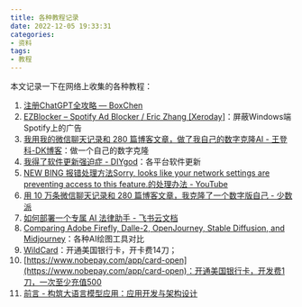 ```yaml
---
title: 各种教程记录
date: 2022-12-05 19:33:31
categories:
- 资料
tags:
- 教程
---
```

本文记录一下在网络上收集的各种教程：
<!--more-->

1. [注册ChatGPT全攻略 — BoxChen](https://mirror.xyz/boxchen.eth/9O9CSqyKDj4BKUIil7NC1Sa1LJM-3hsPqaeW_QjfFBc)
2. [EZBlocker – Spotify Ad Blocker / Eric Zhang [Xeroday]](https://www.ericzhang.me/projects/spotify-ad-blocker-ezblocker/)：屏蔽Windows端Spotify上的广告
3. [我用我的微信聊天记录和 280 篇博客文章，做了我自己的数字克隆AI - 王登科-DK博客](https://greatdk.com/1908.html)：做一个自己的数字克隆
4. [我得了软件更新强迫症 - DIYgod](https://diygod.me/software-update)：各平台软件更新
5. [NEW BING 报错处理方法Sorry, looks like your network settings are preventing access to this feature.的处理办法 - YouTube](https://www.youtube.com/watch?v=mc6XrQy63D0&ab_channel=IT%E6%96%B0%E6%89%8B%E6%9D%91)
6. [用 10 万条微信聊天记录和 280 篇博客文章，我克隆了一个数字版自己 - 少数派](https://sspai.com/post/79230)
7. [如何部署一个专属 AI 法律助手 - 飞书云文档](https://eibot3u32o.feishu.cn/docx/L46Pdp3fjouPUvxaNzPckKctno3)
8. [Comparing Adobe Firefly, Dalle-2, OpenJourney, Stable Diffusion, and Midjourney](https://blog.usmanity.com/comparing-adobe-firefly-dalle-2-and-openjourney/)：各种AI绘图工具对比
9. [WildCard](https://bewildcard.com/open-account-payment)：开通美国银行卡，开卡费14刀；
10. [https://www.nobepay.com/app/card-open](https://www.nobepay.com/app/card-open)：开通美国银行卡，开发费1刀，一次至少充值500
11. [前言 - 构筑大语言模型应用：应用开发与架构设计](https://aigc.phodal.com/prelude.html)







